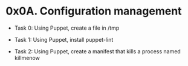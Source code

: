# 0x0A. Configuration management

- Task 0:
Using Puppet, create a file in /tmp

- Task 1:
Using Puppet, install puppet-lint

- Task 2:
Using Puppet, create a manifest that kills a process named killmenow
